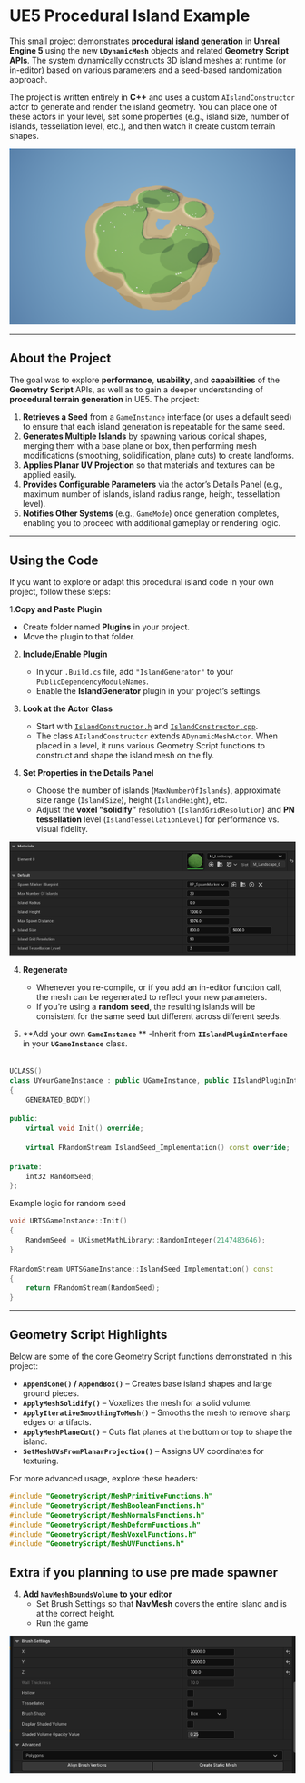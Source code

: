 # UE5 Procedural Island Example

This small project demonstrates **procedural island generation** in **Unreal Engine 5** using the new **`UDynamicMesh`** objects and related **Geometry Script APIs**. The system dynamically constructs 3D island meshes at runtime (or in-editor) based on various parameters and a seed-based randomization approach.

The project is written entirely in **C++** and uses a custom `AIslandConstructor` actor to generate and render the island geometry. You can place one of these actors in your level, set some properties (e.g., island size, number of islands, tessellation level, etc.), and then watch it create custom terrain shapes.

![Screenshot of my project](images/Island1.PNG "My Project Screenshot")

---

## About the Project

The goal was to explore **performance**, **usability**, and **capabilities** of the **Geometry Script** APIs, as well as to gain a deeper understanding of **procedural terrain generation** in UE5. The project:

1. **Retrieves a Seed** from a `GameInstance` interface (or uses a default seed) to ensure that each island generation is repeatable for the same seed.  
2. **Generates Multiple Islands** by spawning various conical shapes, merging them with a base plane or box, then performing mesh modifications (smoothing, solidification, plane cuts) to create landforms.  
3. **Applies Planar UV Projection** so that materials and textures can be applied easily.  
4. **Provides Configurable Parameters** via the actor’s Details Panel (e.g., maximum number of islands, island radius range, height, tessellation level).  
5. **Notifies Other Systems** (e.g., `GameMode`) once generation completes, enabling you to proceed with additional gameplay or rendering logic.

---

## Using the Code

If you want to explore or adapt this procedural island code in your own project, follow these steps:

1.**Copy and Paste Plugin**
   - Create folder named **Plugins** in your project.
   - Move the plugin to that folder.
     
2. **Include/Enable Plugin**
   - In your `.Build.cs` file, add `"IslandGenerator"` to your `PublicDependencyModuleNames`.
   - Enable the **IslandGenerator** plugin in your project’s settings.

2. **Look at the Actor Class**  
   - Start with [`IslandConstructor.h`](IslandGenerator/Source/IslandGenerator/Private/IslandConstructor.h) and [`IslandConstructor.cpp`](IslandGenerator/Source/IslandGenerator/Private/IslandConstructor.cpp).
   - The class `AIslandConstructor` extends `ADynamicMeshActor`. When placed in a level, it runs various Geometry Script functions to construct and shape the island mesh on the fly.

3. **Set Properties in the Details Panel**  
   - Choose the number of islands (`MaxNumberOfIslands`), approximate size range (`IslandSize`), height (`IslandHeight`), etc.
   - Adjust the **voxel “solidify”** resolution (`IslandGridResolution`) and **PN tessellation** level (`IslandTessellationLevel`) for performance vs. visual fidelity.

![DetailsPanel](images/DetailsPanel.PNG "Details Panel")
      
4. **Regenerate**  
   - Whenever you re-compile, or if you add an in-editor function call, the mesh can be regenerated to reflect your new parameters.
   - If you’re using a **random seed**, the resulting islands will be consistent for the same seed but different across different seeds.

5. **Add your own **`GameInstance`** **
   -Inherit from **`IIslandPluginInterface`** in your **`UGameInstance`** class.
```cpp

UCLASS()
class UYourGameInstance : public UGameInstance, public IIslandPluginInterface
{
	GENERATED_BODY()
	
public:
	virtual void Init() override;

	virtual FRandomStream IslandSeed_Implementation() const override;
	
private:
	int32 RandomSeed;
};
```

Example logic for random seed

```cpp
void URTSGameInstance::Init()
{
	RandomSeed = UKismetMathLibrary::RandomInteger(2147483646);
}

FRandomStream URTSGameInstance::IslandSeed_Implementation() const
{
	return FRandomStream(RandomSeed);
}
```
---

## Geometry Script Highlights

Below are some of the core Geometry Script functions demonstrated in this project:

- **`AppendCone()` / `AppendBox()`** – Creates base island shapes and large ground pieces.  
- **`ApplyMeshSolidify()`** – Voxelizes the mesh for a solid volume.  
- **`ApplyIterativeSmoothingToMesh()`** – Smooths the mesh to remove sharp edges or artifacts.  
- **`ApplyMeshPlaneCut()`** – Cuts flat planes at the bottom or top to shape the island.  
- **`SetMeshUVsFromPlanarProjection()`** – Assigns UV coordinates for texturing.  

For more advanced usage, explore these headers:

```cpp
#include "GeometryScript/MeshPrimitiveFunctions.h"
#include "GeometryScript/MeshBooleanFunctions.h"
#include "GeometryScript/MeshNormalsFunctions.h"
#include "GeometryScript/MeshDeformFunctions.h"
#include "GeometryScript/MeshVoxelFunctions.h"
#include "GeometryScript/MeshUVFunctions.h"
```
## Extra if you planning to use pre made spawner

4. **Add **`NavMeshBoundsVolume`** to your editor**
   - Set Brush Settings so that **NavMesh** covers the entire island and is at the correct height.
   - Run the game

![BrushSettings](images/BrushSettings.PNG "Brush Settings")
